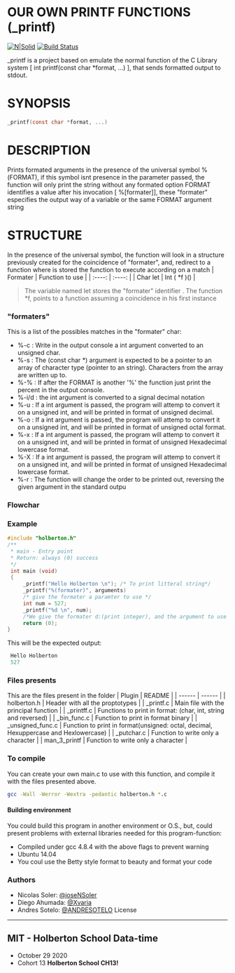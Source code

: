 # OUR OWN PRINTF FUNCTIONS (_printf)

[![N|Solid](https://camo.githubusercontent.com/606b1bb31bbd10ccc8c596ce5decaf9e03f85c44/68747470733a2f2f686f6c626572746f6e7363686f6f6c2d626c6f672e73332e616d617a6f6e6177732e636f6d2f77702d636f6e74656e742f75706c6f6164732f323031352f30392f32393132353730342f686f6c626572746f6e2d6c6f676f2d37313234336430333162316235346132613539613763653730306432353239666438616431343836343739393037336461323935363966623864346238393235312e706e67)](https://nodesource.com/products/nsolid)
[![Build Status](https://travis-ci.org/joemccann/dillinger.svg?branch=master)](https://travis-ci.org/joemccann/dillinger)


_printf is a project based on emulate the normal function of the C Library system [ int printf(const char *format, ...) ], that  sends formatted output to stdout.
# SYNOPSIS
```c
_printf(const char *format, ...)
```
# DESCRIPTION
Prints formated arguments in the presence of the universal symbol %(FORMAT), if this symbol isnt presence in the parameter passed, the function will only print the string without any formated option
FORMAT identifies a value after his invocation [ %[formater]], these "formater" especifies the output way of a variable or the same FORMAT argument string
# STRUCTURE
In the presence of the universal symbol, the function will look in a structure previously created for the coincidence of "formater", and, redirect to a function where is stored the function to execute according on a match
| Formater      | Function to use |
| :----: | :----: |
| Char let      |       Int ( *f )()       |
> The variable named let stores the "formater" identifier
> .
> The function *f, points to a function assuming a coincidence in his first instance
### "formaters"
This is a list of the possibles matches in the "formater" char:
* %-c : Write in the output console a int argument converted to an unsigned char.
* %-s : The (const char *) argument is expected to be a pointer to an array of character type (pointer to an string). Characters from the array are written up to.
* %-% : If after the FORMAT is another '%' the function just print the percent in the output console.
* %-i/d : the int argument is converted to a signal decimal notation
* %-u : If a int argument is passed, the program will attemp to convert it on a unsigned int, and will be printed in format of unsigned decimal.
* %-o : If a int argument is passed, the program will attemp to convert it on a unsigned int, and will be printed in format of unsigned octal format.
* %-x : If a int argument is passed, the program will attemp to convert it on a unsigned int, and will be printed in format of unsigned Hexadecimal lowercase format.
* %-X : If a int argument is passed, the program will attemp to convert it on a unsigned int, and will be printed in format of unsigned Hexadecimal lowercase format.
* %-r : The function will change the order to be printed out, reversing the given argument in the standard outpu
### Flowchar
### Example
```c
#include "holberton.h"
/**
 * main - Entry point
 * Return: always (0) success
 */
 int main (void)
 {
     _printf("Hello Holberton \n"); /* To print litteral string*/
     _printf("%(formater)", arguments)
     /* give the formater a paramter to use */
     int num = 527;
     _printf("%d \n", num);
     /*We give the formater d:(print integer), and the argument to use is num*/
     return (0);
}
```
This will be the expected output:
```c
 Hello Holberton
 527
```
### Files presents
This are the files present in the folder
| Plugin | README |
| ------ | ------ |
| holberton.h | Header with all the proptotypes |
| _printf.c | Main file with the principal function |
| _printff.c | Functions to print in format: (char, int, string and reversed) |
| _bin_func.c | Function to print in format binary |
| _unsigned_func.c | Function to print in format(unsigned: octal, decimal, Hexuppercase and Hexlowercase) |
| _putchar.c | Function to write only a character |
| man_3_printf | Function to write only a character |
### To compile
You can create your own main.c to use with this function, and compile it with the files presented above.
```sh
gcc -Wall -Werror -Wextra -pedantic holberton.h *.c
```
#### Building environment
You could build this program in another environment or O.S., but, could present problems with external libraries needed for this program-function:
* Compiled under gcc 4.8.4 with the above flags to prevent warning
* Ubuntu 14.04
* You coul use the Betty style format to beauty and format your code
### Authors
 - Nicolas Soler: [@joseNSoler](https://www.github.com/joseNSoler)
 - Diego Ahumada: [@Xvaria](https://www.github.com/Xvaria)
 - Andres Sotelo: [@ANDRESOTELO](https://www.github.com/ANDRESOTELO)
License
----
MIT - Holberton School
Data-time
-----
- October 29 2020
- Cohort 13
**Holberton School CH13!**